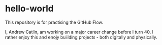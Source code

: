 # hello-world
This repository is for practising the GitHub Flow.

I, Andrew Catlin, am working on a major career change before I turn 40. I rather enjoy this and enojy buiilding projects - both digitally and physically.
